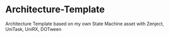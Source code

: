 # Architecture-Template
Architecture Template based on my own State Machine asset with Zenject, UniTask, UniRX, DOTween
